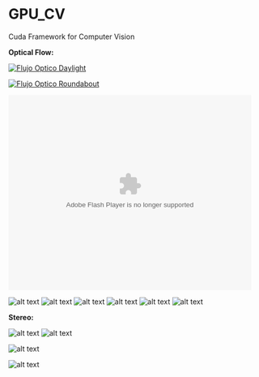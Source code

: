 # GPU_CV
Cuda Framework for Computer Vision

**Optical Flow:** 


[![Flujo Optico Daylight](https://img.youtube.com/vi/yUOvKVBOEYM/0.jpg)](https://www.youtube.com/watch?v=yUOvKVBOEYM&ab_channel=Pablitinho00)

[![Flujo Optico Roundabout](https://img.youtube.com/vi/pMAXdkSaIIw/0.jpg)](https://www.youtube.com/watch?v=pMAXdkSaIIw&ab_channel=Pablitinho00)

<object width="480" height="385">
<param name="movie" value="https://www.youtube.com/watch?v=yUOvKVBOEYM&ab_channel=Pablitinho00">
</param><param name="allowFullScreen" value="true"></param><param name="allowscriptaccess" value="always"></param>
<embed src="https://www.youtube.com/watch?v=yUOvKVBOEYM&ab_channel=Pablitinho00" type="application/x-shockwave-flash" allowscriptaccess="always" allowfullscreen="true" width="480" height="385">
</embed>
</object>

![alt text][of_army_data]
![alt text][of_army]
![alt text][of_hydrangea_data]
![alt text][of_hydrangea]
![alt text][of_walking_data]
![alt text][of_walking]


[of_army_data]: ./data/Army/frame10.png "Army"
[of_army]: ./results/army.JPG "Army"

[of_hydrangea_data]: ./data/Hydrangea/frame10.png "Hydrangea"
[of_hydrangea]: ./results/Hydrangea.JPG "Hydrangea"

[of_walking_data]: ./data/Walking/frame10.png "walking"
[of_walking]: ./results/walking.JPG "walking"

**Stereo:** 

![alt text][of_dolls_data]
![alt text][of_dolls]

![alt text][of_piano_data]

![alt text][of_piano]

[of_dolls_data]: ./data/dolls/frame8.png "Dolls"
[of_dolls]: ./results/dolls.JPG "Dolls"
[of_piano_data]: ./data/piano/frame8.png "Piano"
[of_piano]: ./results/piano.JPG "Piano"